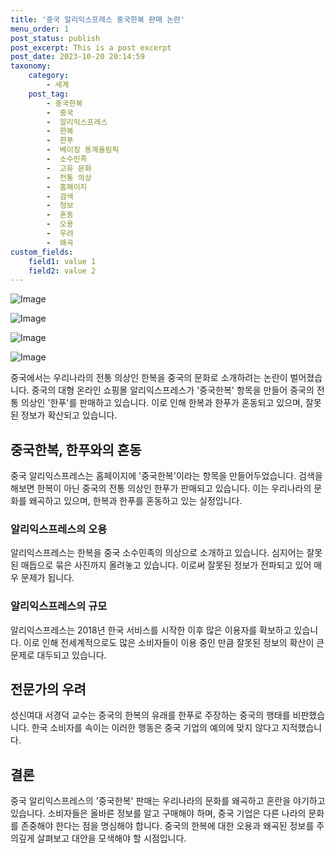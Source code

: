 ```yaml
---
title: '중국 알리익스프레스 중국한복 판매 논란'
menu_order: 1
post_status: publish
post_excerpt: This is a post excerpt
post_date: 2023-10-20 20:14:59
taxonomy:
    category:
        - 세계
    post_tag:
        - 중국한복
        -  중국
        -  알리익스프레스
        -  한복
        -  한푸
        -  베이징 동계올림픽
        -  소수민족
        -  고유 문화
        -  전통 의상
        -  홈페이지
        -  검색
        -  정보
        -  혼동
        -  오용
        -  우려
        -  왜곡
custom_fields:
    field1: value 1
    field2: value 2
---
```


![Image](https://imgnews.pstatic.net/image/658/2024/02/06/0000065398_001_20240206175201682.jpg?type=w647)

![Image](https://imgnews.pstatic.net/image/658/2024/02/06/0000065398_002_20240206175201799.jpg?type=w647)

![Image](https://imgnews.pstatic.net/image/658/2024/02/06/0000065398_003_20240206175201821.jpg?type=w647)

![Image](https://imgnews.pstatic.net/image/658/2024/02/06/0000065398_004_20240206175201842.jpg?type=w647)


중국에서는 우리나라의 전통 의상인 한복을 중국의 문화로 소개하려는 논란이 벌어졌습니다. 중국의 대형 온라인 쇼핑몰 알리익스프레스가 '중국한복' 항목을 만들어 중국의 전통 의상인 '한푸'를 판매하고 있습니다. 이로 인해 한복과 한푸가 혼동되고 있으며, 잘못된 정보가 확산되고 있습니다.

## 중국한복, 한푸와의 혼동
중국 알리익스프레스는 홈페이지에 '중국한복'이라는 항목을 만들어두었습니다. 검색을 해보면 한복이 아닌 중국의 전통 의상인 한푸가 판매되고 있습니다. 이는 우리나라의 문화를 왜곡하고 있으며, 한복과 한푸를 혼동하고 있는 실정입니다. 

### 알리익스프레스의 오용
알리익스프레스는 한복을 중국 소수민족의 의상으로 소개하고 있습니다. 심지어는 잘못된 매듭으로 묶은 사진까지 올려놓고 있습니다. 이로써 잘못된 정보가 전파되고 있어 매우 문제가 됩니다. 

### 알리익스프레스의 규모
알리익스프레스는 2018년 한국 서비스를 시작한 이후 많은 이용자를 확보하고 있습니다. 이로 인해 전세계적으로도 많은 소비자들이 이용 중인 만큼 잘못된 정보의 확산이 큰 문제로 대두되고 있습니다.

## 전문가의 우려
성신여대 서경덕 교수는 중국의 한복의 유래를 한푸로 주장하는 중국의 행태를 비판했습니다. 한국 소비자를 속이는 이러한 행동은 중국 기업의 예의에 맞지 않다고 지적했습니다. 

## 결론
중국 알리익스프레스의 '중국한복' 판매는 우리나라의 문화를 왜곡하고 혼란을 야기하고 있습니다. 소비자들은 올바른 정보를 알고 구매해야 하며, 중국 기업은 다른 나라의 문화를 존중해야 한다는 점을 명심해야 합니다. 중국의 한복에 대한 오용과 왜곡된 정보를 주의깊게 살펴보고 대안을 모색해야 할 시점입니다.
